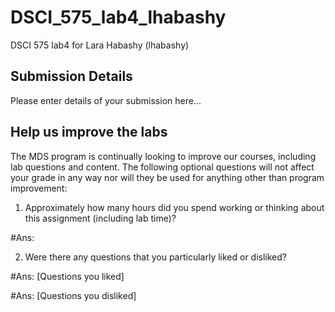 # DSCI_575_lab4_lhabashy

DSCI 575 lab4 for Lara Habashy (lhabashy)

## Submission Details

Please enter details of your submission here...

## Help us improve the labs

The MDS program is continually looking to improve our courses, including lab questions and content. The following optional questions will not affect your grade in any way nor will they be used for anything other than program improvement:

1. Approximately how many hours did you spend working or thinking about this assignment (including lab time)?

#Ans:

2. Were there any questions that you particularly liked or disliked?

#Ans: [Questions you liked]
 
#Ans: [Questions you disliked]

